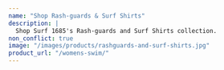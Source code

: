```yaml
---
name: "Shop Rash-guards & Surf Shirts"
description: |
  Shop Surf 1685's Rash-guards and Surf Shirts collection.
non_conflict: true
image: "/images/products/rashguards-and-surf-shirts.jpg"
product_url: "/womens-swim/"
---
```

